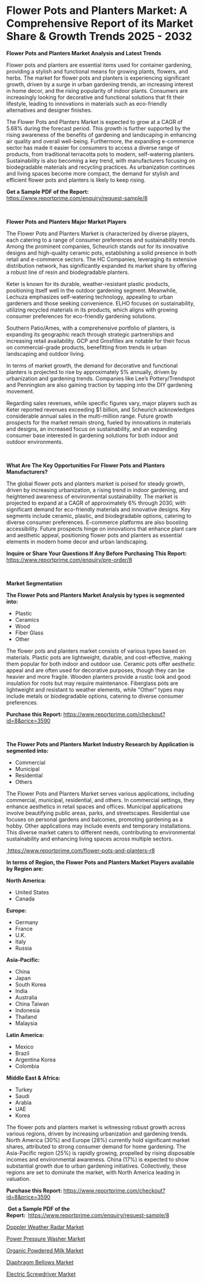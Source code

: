 <p><h1>Flower Pots and Planters Market: A Comprehensive Report of its Market Share & Growth Trends 2025 - 2032</h1></p><p><strong>Flower Pots and Planters Market Analysis and Latest Trends</strong></p>
<p><p>Flower pots and planters are essential items used for container gardening, providing a stylish and functional means for growing plants, flowers, and herbs. The market for flower pots and planters is experiencing significant growth, driven by a surge in urban gardening trends, an increasing interest in home decor, and the rising popularity of indoor plants. Consumers are increasingly looking for decorative and functional solutions that fit their lifestyle, leading to innovations in materials such as eco-friendly alternatives and designer finishes.</p><p>The Flower Pots and Planters Market is expected to grow at a CAGR of 5.68% during the forecast period. This growth is further supported by the rising awareness of the benefits of gardening and landscaping in enhancing air quality and overall well-being. Furthermore, the expanding e-commerce sector has made it easier for consumers to access a diverse range of products, from traditional terracotta pots to modern, self-watering planters. Sustainability is also becoming a key trend, with manufacturers focusing on biodegradable materials and recycling practices. As urbanization continues and living spaces become more compact, the demand for stylish and efficient flower pots and planters is likely to keep rising.</p></p>
<p><strong>Get a Sample PDF of the Report:&nbsp;</strong> <a href="https://www.reportprime.com/enquiry/request-sample/8?utm_campaign=3024&utm_medium=2&utm_source=Github&utm_content=ia&utm_term=17032025&utm_id=flower-pots-and-planters">https://www.reportprime.com/enquiry/request-sample/8</a></p>
<p>&nbsp;</p>
<p><strong>Flower Pots and Planters Major Market Players</strong></p>
<p><p>The Flower Pots and Planters Market is characterized by diverse players, each catering to a range of consumer preferences and sustainability trends. Among the prominent companies, Scheurich stands out for its innovative designs and high-quality ceramic pots, establishing a solid presence in both retail and e-commerce sectors. The HC Companies, leveraging its extensive distribution network, has significantly expanded its market share by offering a robust line of resin and biodegradable planters.</p><p>Keter is known for its durable, weather-resistant plastic products, positioning itself well in the outdoor gardening segment. Meanwhile, Lechuza emphasizes self-watering technology, appealing to urban gardeners and those seeking convenience. ELHO focuses on sustainability, utilizing recycled materials in its products, which aligns with growing consumer preferences for eco-friendly gardening solutions.</p><p>Southern Patio/Ames, with a comprehensive portfolio of planters, is expanding its geographic reach through strategic partnerships and increasing retail availability. GCP and Grosfillex are notable for their focus on commercial-grade products, benefitting from trends in urban landscaping and outdoor living.</p><p>In terms of market growth, the demand for decorative and functional planters is projected to rise by approximately 5% annually, driven by urbanization and gardening trends. Companies like Lee’s Pottery/Trendspot and Pennington are also gaining traction by tapping into the DIY gardening movement.</p><p>Regarding sales revenues, while specific figures vary, major players such as Keter reported revenues exceeding $1 billion, and Scheurich acknowledges considerable annual sales in the multi-million range. Future growth prospects for the market remain strong, fueled by innovations in materials and designs, an increased focus on sustainability, and an expanding consumer base interested in gardening solutions for both indoor and outdoor environments.</p></p>
<p>&nbsp;</p>
<p><strong>What Are The Key Opportunities For Flower Pots and Planters Manufacturers?</strong></p>
<p><p>The global flower pots and planters market is poised for steady growth, driven by increasing urbanization, a rising trend in indoor gardening, and heightened awareness of environmental sustainability. The market is projected to expand at a CAGR of approximately 6% through 2030, with significant demand for eco-friendly materials and innovative designs. Key segments include ceramic, plastic, and biodegradable options, catering to diverse consumer preferences. E-commerce platforms are also boosting accessibility. Future prospects hinge on innovations that enhance plant care and aesthetic appeal, positioning flower pots and planters as essential elements in modern home decor and urban landscaping.</p></p>
<p><strong>Inquire or Share Your Questions If Any Before Purchasing This Report:</strong> <a href="https://www.reportprime.com/enquiry/pre-order/8?utm_campaign=3024&utm_medium=2&utm_source=Github&utm_content=ia&utm_term=17032025&utm_id=flower-pots-and-planters">https://www.reportprime.com/enquiry/pre-order/8</a></p>
<p>&nbsp;</p>
<p><strong>Market Segmentation</strong></p>
<p><strong>The Flower Pots and Planters Market Analysis by types is segmented into:</strong></p>
<p><ul><li>Plastic</li><li>Ceramics</li><li>Wood</li><li>Fiber Glass</li><li>Other</li></ul></p>
<p><p>The flower pots and planters market consists of various types based on materials. Plastic pots are lightweight, durable, and cost-effective, making them popular for both indoor and outdoor use. Ceramic pots offer aesthetic appeal and are often used for decorative purposes, though they can be heavier and more fragile. Wooden planters provide a rustic look and good insulation for roots but may require maintenance. Fiberglass pots are lightweight and resistant to weather elements, while "Other" types may include metals or biodegradable options, catering to diverse consumer preferences.</p></p>
<p><strong>Purchase this Report:&nbsp;</strong><a href="https://www.reportprime.com/checkout?id=8&price=3590&utm_campaign=3024&utm_medium=2&utm_source=Github&utm_content=ia&utm_term=17032025&utm_id=flower-pots-and-planters">https://www.reportprime.com/checkout?id=8&price=3590</a></p>
<p>&nbsp;</p>
<p><strong>The Flower Pots and Planters Market Industry Research by Application is segmented into:</strong></p>
<p><ul><li>Commercial</li><li>Municipal</li><li>Residential</li><li>Others</li></ul></p>
<p><p>The Flower Pots and Planters Market serves various applications, including commercial, municipal, residential, and others. In commercial settings, they enhance aesthetics in retail spaces and offices. Municipal applications involve beautifying public areas, parks, and streetscapes. Residential use focuses on personal gardens and balconies, promoting gardening as a hobby. Other applications may include events and temporary installations. This diverse market caters to different needs, contributing to environmental sustainability and enhancing living spaces across multiple sectors.</p></p>
<p><a href="https://www.reportprime.com/flower-pots-and-planters-r8?utm_campaign=3024&utm_medium=2&utm_source=Github&utm_content=ia&utm_term=17032025&utm_id=flower-pots-and-planters">&nbsp;https://www.reportprime.com/flower-pots-and-planters-r8</a></p>
<p><strong>In terms of Region, the Flower Pots and Planters Market Players available by Region are:</strong></p>
<p>
    <p> <strong> North America: </strong>
        <ul>
            <li>United States</li>
            <li>Canada</li>
        </ul>
        </p> 
    <p> <strong> Europe: </strong>
        <ul>
            <li>Germany</li>
            <li>France</li>
            <li>U.K.</li>
            <li>Italy</li>
            <li>Russia</li>
        </ul>
        </p> 
    <p> <strong> Asia-Pacific: </strong>
        <ul>
            <li>China</li>
            <li>Japan</li>
            <li>South Korea</li>
            <li>India</li>
            <li>Australia</li>
            <li>China Taiwan</li>
            <li>Indonesia</li>
            <li>Thailand</li>
            <li>Malaysia</li>
        </ul>
        </p> 
    <p> <strong> Latin America: </strong>
        <ul>
            <li>Mexico</li>
            <li>Brazil</li>
            <li>Argentina Korea</li>
            <li>Colombia</li>
        </ul>
        </p> 
    <p> <strong> Middle East & Africa: </strong>
        <ul>
            <li>Turkey</li>
            <li>Saudi</li>
            <li>Arabia</li>
            <li>UAE</li>
            <li>Korea</li>
        </ul>
    </p>
    </p>
<p><p>The flower pots and planters market is witnessing robust growth across various regions, driven by increasing urbanization and gardening trends. North America (30%) and Europe (28%) currently hold significant market shares, attributed to strong consumer demand for home gardening. The Asia-Pacific region (25%) is rapidly growing, propelled by rising disposable incomes and environmental awareness. China (17%) is expected to show substantial growth due to urban gardening initiatives. Collectively, these regions are set to dominate the market, with North America leading in valuation.</p></p>
<p><strong>Purchase this Report: </strong><a href="https://www.reportprime.com/checkout?id=8&price=3590&utm_campaign=3024&utm_medium=2&utm_source=Github&utm_content=ia&utm_term=17032025&utm_id=flower-pots-and-planters">https://www.reportprime.com/checkout?id=8&price=3590</a></p>
<p>&nbsp;<strong>Get a Sample PDF of the Report:&nbsp;&nbsp;</strong><a href="https://www.reportprime.com/enquiry/request-sample/8?utm_campaign=3024&utm_medium=2&utm_source=Github&utm_content=ia&utm_term=17032025&utm_id=flower-pots-and-planters">https://www.reportprime.com/enquiry/request-sample/8</a></p>
<p><strong></strong></p>
<p><p><a href="https://www.linkedin.com/pulse/doppler-weather-radar-market-study-offers-insightful-analysis-z727c?utm_campaign=3024&utm_medium=2&utm_source=Github&utm_content=ia&utm_term=17032025&utm_id=flower-pots-and-planters">Doppler Weather Radar Market</a></p><p><a href="https://www.linkedin.com/pulse/power-pressure-washer-market-insights-include-historical-d9hlc?utm_campaign=3024&utm_medium=2&utm_source=Github&utm_content=ia&utm_term=17032025&utm_id=flower-pots-and-planters">Power Pressure Washer Market</a></p><p><a href="https://www.linkedin.com/pulse/anticipated-growth-organic-powdered-milk-market-2025--rxgje?utm_campaign=3024&utm_medium=2&utm_source=Github&utm_content=ia&utm_term=17032025&utm_id=flower-pots-and-planters">Organic Powdered Milk Market</a></p><p><a href="https://www.linkedin.com/pulse/detailed-examination-diaphragm-bellows-market-size-share-revenue-t03kc?utm_campaign=3024&utm_medium=2&utm_source=Github&utm_content=ia&utm_term=17032025&utm_id=flower-pots-and-planters">Diaphragm Bellows Market</a></p><p><a href="https://www.linkedin.com/pulse/insights-electric-screwdriver-market-2025-2032-growth-segmentation-dp2te?utm_campaign=3024&utm_medium=2&utm_source=Github&utm_content=ia&utm_term=17032025&utm_id=flower-pots-and-planters">Electric Screwdriver Market</a></p></p>